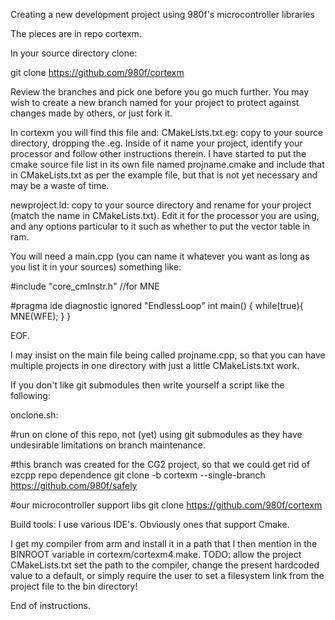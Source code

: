 Creating a new development project using 980f's microcontroller libraries

The pieces are in repo cortexm.

In your source directory clone:

git clone https://github.com/980f/cortexm

Review the branches and pick one before you go much further. 
You may wish to create a new branch named for your project to protect against changes made by others, or just fork it.

In cortexm you will find this file and:
CMakeLists.txt.eg:  copy to your source directory, dropping the .eg. 
Inside of it name your project, identify your processor and follow other instructions therein.
I have started to put the cmake source file list in its own file named projname.cmake and include that in CMakeLists.txt as per the example file, but that is not yet necessary and may be a waste of time.


newproject.ld: copy to your source directory and rename for your project (match the name in CMakeLists.txt).
Edit it for the processor you are using, and any options particular to it such as whether to put the vector table in ram.


You will need a main.cpp (you can name it whatever you want as long as you list it in your sources) something like:

#include "core_cmInstr.h" //for MNE

#pragma ide diagnostic ignored "EndlessLoop"
int main() {
  while(true){
    MNE(WFE);
  }
}

EOF.

I may insist on the main file being called projname.cpp, so that you can have multiple projects in one directory with just a little CMakeLists.txt work.


If you don't like git submodules then write yourself a script like the following:

onclone.sh:

#run on clone of this repo, not (yet) using git submodules as they have undesirable limitations on branch maintenance.

#this branch was created for the CG2 project, so that we could get rid of ezcpp repo dependence
git clone -b cortexm --single-branch https://github.com/980f/safely

#our microcontroller support libs
git clone https://github.com/980f/cortexm


Build tools:
I use various IDE's. Obviously ones that support Cmake.

I get my compiler from arm and install it in a path that I then mention in the BINROOT variable in cortexm/cortexm4.make.
TODO: allow the project CMakeLists.txt set the path to the compiler, change the present hardcoded value to a default, or simply require the user to set a filesystem link from the project file to the bin directory!


End of instructions.
